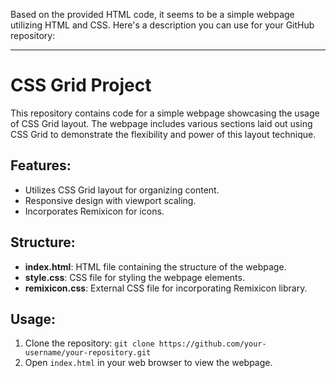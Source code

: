 Based on the provided HTML code, it seems to be a simple webpage utilizing HTML and CSS. Here's a description you can use for your GitHub repository:

---

# CSS Grid Project

This repository contains code for a simple webpage showcasing the usage of CSS Grid layout. The webpage includes various sections laid out using CSS Grid to demonstrate the flexibility and power of this layout technique.

## Features:
- Utilizes CSS Grid layout for organizing content.
- Responsive design with viewport scaling.
- Incorporates Remixicon for icons.

## Structure:
- **index.html**: HTML file containing the structure of the webpage.
- **style.css**: CSS file for styling the webpage elements.
- **remixicon.css**: External CSS file for incorporating Remixicon library.



## Usage:
1. Clone the repository: `git clone https://github.com/your-username/your-repository.git`
2. Open `index.html` in your web browser to view the webpage.

